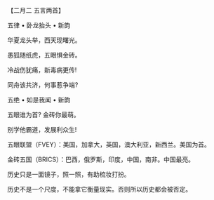 【二月二 五言两首】

五律 • 卧龙抬头 • 新韵

华夏龙头举，西天现曙光。

愚狐随纸虎，五眼惧金砖。

冷战伤犹痛，新毒病更传!

同舟该共济，何事惹争端?


五绝 • 如是我闻 • 新韵

五眼谁为首?  金砖你最萌。

别学他霸道，发展利众生!


五眼联盟（FVEY）：美国，加拿大，英国，澳大利亚，新西兰。美国为首。 

金砖五国（BRICS）：巴西，俄罗斯，印度，中国，南非。中国最亮。


历史只是一面镜子，照一照，有助梳妆打扮。

历史不是一个尺度，不能拿它衡量现实。否则所以历史都会被否定。
